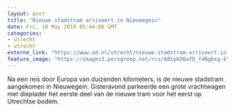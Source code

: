 ```yaml
---
layout: post
title: "Nieuwe stadstram arriveert in Nieuwegein"
date: Fri, 10 May 2019 05:44:00 GMT
categories: 
- utrecht 
- utrecht 
externe_link: "https://www.ad.nl/utrecht/nieuwe-stadstram-arriveert-in-nieuwegein~a2e70f61/"
feature_image: "https://images3.persgroep.net/rcs/A8tpkD8afD_f4Ngbxg-kYyE7M60/diocontent/147305980/_fitwidth/400/?appId=21791a8992982cd8da851550a453bd7f&quality=0.7"
---
```


Na een reis door Europa van duizenden kilometers, is de nieuwe stadstram aangekomen in Nieuwegein. Gisteravond parkeerde een grote vrachtwagen met dieplader het eerste deel van de nieuwe tram voor het eerst op Utrechtse bodem.
